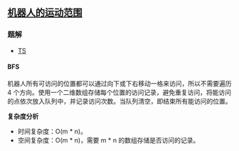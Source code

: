 ## [机器人的运动范围](https://leetcode.cn/problems/ji-qi-ren-de-yun-dong-fan-wei-lcof/)
### 题解
+ [TS](../../ts/lcof/13.ts)

#### BFS
机器人所有可访问的位置都可以通过向下或下右移动一格来访问，所以不需要遍历 4 个方向。使用一个二维数组存储每个位置的访问记录，避免重复访问，将能访问的点依次放入队列中，并记录访问次数。当队列清空，即结束所有能访问的位置。

**复杂度分析**
+ 时间复杂度：O(m * n)。
+ 空间复杂度：O(m * n)，需要 m * n 的数组存储是否访问的记录。